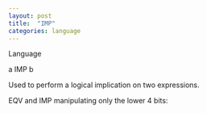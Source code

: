 ```yaml
---
layout: post
title:  "IMP"
categories: language
---
```

Language

a IMP b

Used to perform a logical implication on two expressions.

EQV and IMP manipulating only the lower 4 bits:

